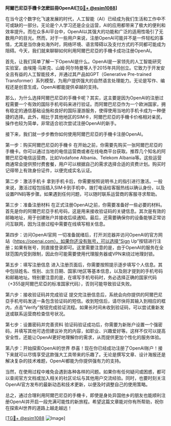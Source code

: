 **阿爾巴尼亞手機卡怎麽註冊OpenAI[[TG💪+ @esim1088](https://t.me/s/esim1088)]**

在当今这个数字化飞速发展的时代，人工智能（AI）已经成为我们生活和工作中不可或缺的一部分。无论是个人学习还是企业运营，AI的应用都带来了极大的便利和效率提升。而在众多AI平台中，OpenAI以其强大的功能和广泛的适用性吸引了无数用户的目光。然而，对于一些用户来说，注册OpenAI可能并不是一件轻松的事情，尤其是当你身处海外时，网络环境、语言障碍以及支付方式的不同都可能成为阻碍。今天，我们就来聊聊如何利用阿爾巴尼亞的手機卡成功注册OpenAI。

首先，让我们简单了解一下OpenAI是什么。OpenAI是一家领先的人工智能研究实验室，由埃隆·马斯克、山姆·阿尔特曼等人于2015年共同创立。它致力于开发安全且有益的人工智能技术，并通过其产品如GPT（Generative Pre-trained Transformer）系列模型，为用户提供强大的自然语言处理能力。无论是写作、编程还是创意生成，OpenAI都能提供卓越的支持。

那么，为什么选择阿爾巴尼亞的手機卡呢？其实，这主要是因为OpenAI的注册过程需要一个有效的国际手机号码来进行验证。而阿爾巴尼亞作为一个欧洲国家，拥有稳定的通信基础设施和良好的国际漫游服务，使得使用当地的手机卡成为一种便捷的选择。此外，相比于其他地区的SIM卡，阿爾巴尼亞的手機卡价格相对亲民，操作也较为简单，非常适合初次尝试注册OpenAI的新手。

接下来，我们就一步步教你如何使用阿爾巴尼亞的手機卡注册OpenAI。

第一步：购买阿爾巴尼亞的手機卡
在开始之前，你需要先购买一张阿爾巴尼亞的手機卡。你可以通过当地的电信运营商或者在线电商平台获取。推荐几个知名的阿爾巴尼亞电信运营商，比如Vodafone Albania、Telekom Albania等。这些运营商通常会提供预付费套餐，用户可以根据自己的需求选择合适的资费计划。购买时记得带上有效身份证件，以便完成实名认证。

第二步：激活手机卡
拿到手机卡后，你需要按照说明书上的指引进行激活。一般来说，激活过程包括插入SIM卡到手机中，拨打电话给客服热线以确认身份，以及设置PIN码等步骤。如果遇到任何问题，可以随时联系运营商的客服寻求帮助。

第三步：准备注册材料
在正式注册OpenAI之前，你需要准备好一些必要的材料。首先是你的阿爾巴尼亞手机号码，这是用来接收验证码的关键信息。其次是有效的邮箱地址，用于创建账户并接收后续通知。最后，还需要确保你的设备能够正常访问互联网，因为注册过程中需要在线填写相关信息。

第四步：访问OpenAI官网
一切准备就绪后，打开浏览器并访问OpenAI的官方网站（https://openai.com）。如果你还没有账号，可以选择“Sign Up”按钮进行注册；如果有账号，则直接登录即可。这里需要注意的是，由于OpenAI的服务在全球范围内受到限制，因此你可能需要使用代理服务器或VPN来绕过地理封锁。

第五步：填写注册信息
进入注册页面后，你需要按照提示逐步填写个人信息。其中包括姓名、性别、出生日期、国家/地区等基本信息，以及刚才提到的手机号码和邮箱地址。特别要注意的是，在填写手机号码时，务必选择正确的国家代码（+355是阿爾巴尼亞的标准国家代码），否则可能导致验证失败。

第六步：接收验证码并完成验证
提交完注册信息后，系统会向你提供的阿爾巴尼亞手机号码发送一条包含验证码的短信。收到短信后，请尽快将其输入到相应的框内，点击“Verify”按钮完成验证流程。如果长时间未收到验证码，可以尝试重新发送或联系运营商检查信号状况。

第七步：设置密码并完善资料
验证码验证成功后，你需要为新账户设置一个强密码，并填写其他可选但建议补充的内容，如职业、兴趣爱好等。这样不仅可以提高安全性，还能让OpenAI更好地理解你的需求，从而提供更加个性化的服务体验。

第八步：开始探索OpenAI的世界
恭喜！现在你已经成功注册了OpenAI账户！接下来就可以尽情享受这款强大工具带来的乐趣了。无论是撰写文章、设计海报还是解决复杂的技术难题，OpenAI都能为你提供强有力的支持。

当然，在使用过程中难免会遇到各种各样的问题。如果你有任何疑问或困惑，都可以查阅官方文档或加入相关的社区论坛与其他用户交流经验。同时，也要时刻关注OpenAI官方发布的最新动态和技术更新，以便及时调整自己的使用策略。

总之，通过合理利用阿爾巴尼亞的手機卡，即使是身处异国他乡的朋友也能顺利注册OpenAI并开启一段充满可能性的新旅程。希望这篇文章能对你有所帮助，祝你在探索AI世界的道路上越走越远！

[[TG💪+ @esim1088](https://t.me/s/esim1088) ![Image](https://i.postimg.cc/4NQfJmqS/Snipaste-2025-05-13-00-14-12.png)]